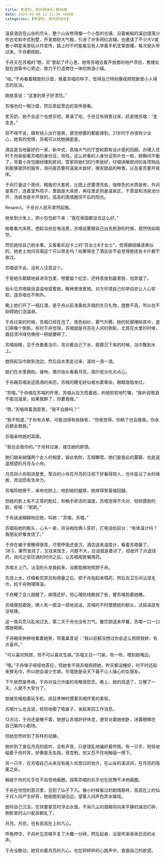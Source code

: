 ```yaml
---
title: 希望你，真的很快乐-第60章
date: 2024-03-08 12:31:29 +0800
categories: [希望你，真的很快乐]
---
```


温泉酒店在山谷的尽头，整个山谷修得像一个小型的古镇，沿着蜿蜒的溪边错落分布古宅和中式别墅，开发商财大气粗，引进了许多网红店铺，也邀请了不少大V或者小明星来游玩以作宣传，路上时不时能看见有人举着手机支架直播，每次镜头带过来，于舟都捂脸。

于舟又在苏唱的“嗯，买”里起了坏心思，她带苏唱去看开放商的地产项目，售楼处就在游客中心旁边，致力于打造商住一体的旅游小镇。

“哇。”于舟看着精致的沙盘，挽着苏唱的样子，觉得自己特别像视频短剧里小人得志的反派。

她故意说：“这里的房子好漂亮。”

苏唱也扫一眼沙盘，然后拿起旁边的宣传册看。

老天奶，她不会这个也想买吧，离谱了哈，于舟见有销售过来，赶紧拽苏唱：“走走走。”

但不得不说，跟有钱人出行是爽，感觉想要的都能得到。21岁的于舟很有少女心，她真的觉得，苏唱可以给她摘星星。

酒店是当地最好的一家，新中式，高端大气的厅堂和颇有设计感的回廊。办理入住时于舟偷偷看苏唱的身份证，哈哈，这么好看的人身份证照片也一般，她瞬间平衡了，背着小背包跟经理到房间，管家将她们的行李放好，仔细讲解房间的各项物品和能够提供的服务，询问是否要将温泉水放好，晚安甜品的种类，以及是否要开夜床。

于舟打量这个房间，精致的大套房，比图上还要漂亮些，咖啡色的木质装修，外间是客厅，连着室外院子，里面是大床房，再往里走则是温泉区，干蒸室和汤泉池分开，汤泉池是半开放的，高高的围墙圈住午后的阳光。

Respect。于舟对人民币肃然起敬。

她坐到沙发上，把小包包卸下来：“我在泰国都没住这么好。”

她看看大床房，想起当初在电话里，苏唱说要跟自己出去旅游的时候，竟然恍如隔世。

然后她给自己削水果，又看看欢迎卡上的“苏女士&于女士”，觉得跟结婚请柬似的，她老土地问苏唱这个可以带走吗？如果带走了酒店会不会觉得她连张卡片都不放过。

苏唱说不会，没有人注意这个。

于是她乐颠颠地装进背包里，想要留个纪念，还特意放到最里层，怕弄皱了。

抬头见苏唱眉目温温地望着她，眼神里很爱她。对方珍惜自己的举动总让人心软软，连苏唱也不例外。

晚上她们开了一瓶红酒，是于舟以前准备给苏唱的生日礼物，度数不高，所以也不妨碍她们泡温泉。

于舟过来的时候，苏唱已经在泡了，夜色如纱，雾气升腾，她的轮廓掩映其中，虚幻得像个倒影。有时于舟觉得，苏唱就是月亮在人间的倒影，尤其在水里的时候，眉目清冷得仿佛捞一把就要碎了。

苏唱抬眼，见于舟裹着浴巾，背对着自己下水，肩膀沉下来的时候，浴巾飘到水上。

她捞起浴巾放到池边，然后自水里走过来，波纹一浪一浪。

她们在水里拥抱，接吻，偶尔抬头看看月亮，偶尔低头吃点点心。

于舟跟苏唱说这瓶酒的来历，苏唱的睫毛好似被水雾晕染，眼眶隐隐发红。

“苏唱，”于舟缩在苏唱的怀里，苏唱从后方揽着她，听她软软地叮嘱，“我听说喝酒不能泡温泉，如果我醉了，你要救我。”

“嗯，”苏唱带着酒意笑，“我不会醉吗？”

“我不知道，”于舟有点晕，可能泡得有些缺氧，“但我觉得，你醉了也会救我，你永远都会救我。”

苏唱亲吻她的耳廓。

“我也会救你的。”于舟转过身，搂住她的脖颈。

她们越来越懂两个女人的相爱，彼此依附，互相攀爬，她们是彼此的蔓藤，也是遥遥相望的月亮与小舟。

月亮将小舟抱进屋里，莹白的小舟在月亮的注视下好看得惊人，也许是沾了水的缘故，灵动而有生命力。

苏唱将她擦干，亲吻也附上，吻到她的腿窝，她痒得笑着缩回腿。

但她的脸上有不正常的酡红，和触手即烫的温度，苏唱觉得不大对，轻轻摸她的脸，呢喃：“粥粥。”

于舟迷迷糊糊地应她，叫她：“苏唱，苏唱。”

苏唱贴她的额头，心头一紧，将浴袍给俩人穿好，打电话给前台：“有体温计吗？我朋友好像发烧了。”

于舟在被子里睡得很乖，尽管呼吸还是沉，酒店送来温度计，看着苏唱量了，38.5，果然发烧了，又找来医生，问题不大，应该就是着凉了，给她开了点退烧药，询问之前饮酒的时间之后，让苏唱按医嘱用药。

苏唱关上门，沾湿的头发挽起来，没敢耽搁地照顾于舟。

先烧上水，仔细看完禁忌和用量之后，把于舟抱起来喂药，然后去卫生间沾湿毛巾，给于舟物理降温。

于舟睡了会儿就醒了，病情还好，但心理防线脆弱了些，要苏唱抱着她睡。

苏唱便抱着她，俩人有一搭没一搭地说话，苏唱时不时摸摸她的额头，试探温度有没有降。

这一夜兵荒马乱地过去，第二天于舟也没有力气。餐饮部送来早餐，苏唱一口一口喂她喝粥。

于舟眼皮肿肿地看着她笑，带着鼻音说：“我以前都没想过你会这么照顾我欸，有点喜欢。”

“可以喜欢照顾，但不可以喜欢生病。”苏唱又舀一勺粥，吹一吹，喂到她嘴边。

“哦。”于舟嗓子哑哑地答应，但她舍不得苏唱照顾她，昨天都没睡好，时不时还起来换毛巾，所以她会减少生病，毕竟她是全天下最不让人操心的女朋友。

下午依然是养病，于舟对自己作废的攻略很怨念。晚上，她的烧退了，又睡了一天，人就不大安分了。

她被苏唱抱着玩手机，闭目养神时摸着苏唱怀里的柔软。

苏唱什么也没说，轻轻地吸了吸鼻子，坐起来回工作消息。

12点过，于舟还是睡不着，她想让苏唱好好休息，便背对着她侧卧，闭着眼睛在自己脑内小剧场。

但她忽然听到了异样的动静。

她听到了身后月亮的低吟，没有声音，只是错乱地编织着呼吸。有一只手，轻轻地碰着于舟的背，好像是无名指，很克制，但又忍不住地触碰一两下。

另一只手，在苏唱自己从来没有被人肖想过的地方，在山谷的溪流间，在月亮的隐匿之处。

触碰于舟的左手在不自觉地画圈，探索苏唱的右手也在犹豫不决地画圈。

于舟在恍惚的意识里，见到了仙子下凡。像小时候看过的剧情那样，高高在上的仙子对人间产生好奇，她偷跑到湖泊边，望着人间声色弄水嬉戏。

她将自己沉没，在快要窒息时浮出水面，不染凡尘的眉眼将向来平静的湖泊打碎，倒影里的山川星辰都乱了。

月亮，月亮，也有高高在上的凡心。

呼吸停住，于舟听见苏唱平复了大概一分钟，然后起身，浴室传来淅淅沥沥的水声。

于舟没敢动，她背对着月亮的凡心，也在砰砰砰的心跳声中，直面自己的欲望。


